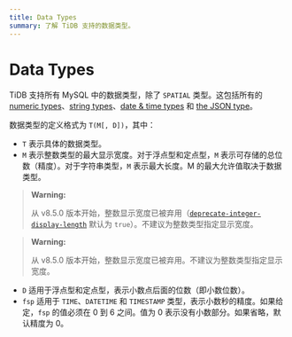 ```yaml
---
title: Data Types
summary: 了解 TiDB 支持的数据类型。
---
```


# Data Types

TiDB 支持所有 MySQL 中的数据类型，除了 `SPATIAL` 类型。这包括所有的 [numeric types](/data-type-numeric.md)、[string types](/data-type-string.md)、[date & time types](/data-type-date-and-time.md) 和 [the JSON type](/data-type-json.md)。

数据类型的定义格式为 `T(M[, D])`，其中：

- `T` 表示具体的数据类型。
- `M` 表示整数类型的最大显示宽度。对于浮点型和定点型，`M` 表示可存储的总位数（精度）。对于字符串类型，`M` 表示最大长度。M 的最大允许值取决于数据类型。

<CustomContent platform="tidb">

> **Warning:**
>
> 从 v8.5.0 版本开始，整数显示宽度已被弃用（[`deprecate-integer-display-length`](/tidb-configuration-file.md#deprecate-integer-display-length) 默认为 `true`）。不建议为整数类型指定显示宽度。

</CustomContent>

<CustomContent platform="tidb-cloud">

> **Warning:**
>
> 从 v8.5.0 版本开始，整数显示宽度已被弃用。不建议为整数类型指定显示宽度。

</CustomContent>

- `D` 适用于浮点型和定点型，表示小数点后面的位数（即小数位数）。
- `fsp` 适用于 `TIME`、`DATETIME` 和 `TIMESTAMP` 类型，表示小数秒的精度。如果给定，`fsp` 的值必须在 0 到 6 之间。值为 0 表示没有小数部分。如果省略，默认精度为 0。